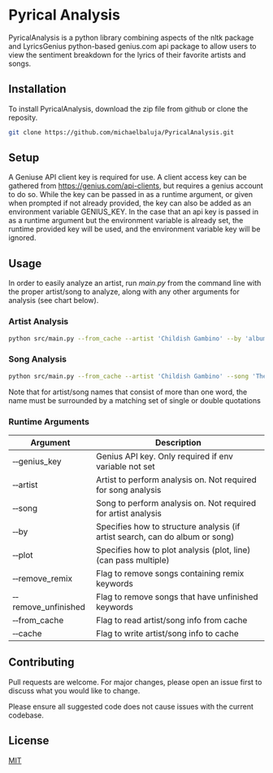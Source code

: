# Pyrical Analysis

PyricalAnalysis is a python library combining aspects of the nltk package and LyricsGenius python-based genius.com api package to allow users to view the sentiment breakdown for the lyrics of their favorite artists and songs.

## Installation

To install PyricalAnalysis, download the zip file from github or clone the reposity.

```bash
git clone https://github.com/michaelbaluja/PyricalAnalysis.git
```

## Setup
A Geniuse API client key is required for use. A client access key can be gathered from https://genius.com/api-clients, but requires a genius account to do so. While the key can be passed in as a runtime argument, or given when prompted if not already provided, the key can also be added as an environment variable GENIUS_KEY. In the case that an api key is passed in as a runtime argument but the environment variable is already set, the runtime provided key will be used, and the environment variable key will be ignored.

## Usage

In order to easily analyze an artist, run *main.py* from the command line with the proper artist/song to analyze, along with any other arguments for analysis (see chart below). 

### Artist Analysis

```bash
python src/main.py --from_cache --artist 'Childish Gambino' --by 'album' --plot 'line'
```

### Song Analysis

```bash
python src/main.py --from_cache --artist 'Childish Gambino' --song 'The Longest Text Message' --plot 'line'
```
Note that for artist/song names that consist of more than one word, the name must be surrounded by a matching set of single or double quotations

### Runtime Arguments
| Argument                      | Description                                                                  |
|-------------------------------|------------------------------------------------------------------------------|
| &dash;&dash;genius_key        | Genius API key. Only required if env variable not set                        |
| &dash;&dash;artist            | Artist to perform analysis on. Not required for song analysis                |
| &dash;&dash;song              | Song to perform analysis on. Not required for artist analysis                |
| &dash;&dash;by                | Specifies how to structure analysis (if artist search, can do album or song) |
| &dash;&dash;plot              | Specifies how to plot analysis (plot, line) (can pass multiple)              |
| &dash;&dash;remove_remix      | Flag to remove songs containing remix keywords                               |
| &dash;&dash;remove_unfinished | Flag to remove songs that have unfinished keywords                           |
| &dash;&dash;from_cache        | Flag to read artist/song info from cache                                     |
| &dash;&dash;cache             | Flag to write artist/song info to cache                                      |

## Contributing
Pull requests are welcome. For major changes, please open an issue first to discuss what you would like to change.

Please ensure all suggested code does not cause issues with the current codebase.

## License
[MIT](https://choosealicense.com/licenses/mit/)

